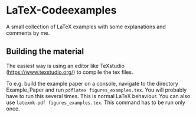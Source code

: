 # LaTeX-Codeexamples

A small collection of LaTeX examples with some explanations and comments by me.

## Building the material
The easiest way is using an editor like TeXstudio (https://www.texstudio.org/) to compile the tex files. 

To e.g. build the example paper on a console, navigate to the directory Example_Paper and run `pdflatex figures_examples.tex`. You will probably have to run this several times. This is normal LaTeX behaviour. You can also use `latexmk-pdf figures_examples.tex`. This command has to be run only once. 
